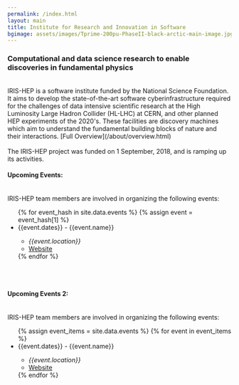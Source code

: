 ```yaml
---
permalink: /index.html
layout: main
title: Institute for Research and Innovation in Software
bgimage: assets/images/Tprime-200pu-PhaseII-black-arctic-main-image.jpg
---
```

<h3>Computational and data science research to enable discoveries in fundamental physics</h3>
<br>
IRIS-HEP is a software institute funded by the National Science Foundation. It aims to develop the state-of-the-art software cyberinfrastructure required for the challenges of data intensive scientific research at the High Luminosity Large Hadron Collider (HL-LHC) at CERN, and other planned HEP experiments of the 2020's. These facilities are discovery machines which aim to understand the fundamental building blocks of nature and their interactions. [Full Overview](/about/overview.html)
<br><br>
The IRIS-HEP project was funded on 1 September, 2018, and is ramping up its activities. 

<br>
<h4>Upcoming Events:</h4>
<br>
IRIS-HEP team members are involved in organizing the following events:
<ul>
{% for event_hash in site.data.events  %}
  {% assign event = event_hash[1] %}
  <li> {{event.dates}} - {{event.name}} </li>
  <ul>
      <li> <i>{{event.location}}</i> </li>
      <li> <a href="{{event.website}}">Website</a> </li>
  </ul>
{% endfor %}
</ul>
<br>

<br>
<h4>Upcoming Events 2:</h4>
<br>
IRIS-HEP team members are involved in organizing the following events:
<ul>
{% assign event_items = site.data.events %}
{% for event in event_items  %}
  <li> {{event.dates}} - {{event.name}} </li>
  <ul>
      <li> <i>{{event.location}}</i> </li>
      <li> <a href="{{event.website}}">Website</a> </li>
  </ul>
{% endfor %}
</ul>
<br>

